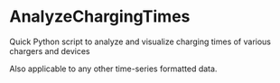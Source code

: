 # AnalyzeChargingTimes
Quick Python script to analyze and visualize charging times of various chargers and devices

Also applicable to any other time-series formatted data. 

